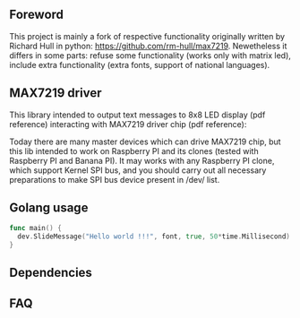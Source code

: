 Foreword
--------
This project is mainly a fork of respective functionality originally written by Richard Hull in python: <https://github.com/rm-hull/max7219>. Newetheless it differs in some parts: refuse some functionality (works only with matrix led), include extra functionality (extra fonts, support of national languages).

MAX7219 driver
--------------
This library intended to output text messages to 8x8 LED display (pdf reference) interacting with MAX7219 driver chip (pdf reference):

Today there are many master devices which can drive MAX7219 chip, but this lib intended to work on Raspberry PI and its clones (tested with Raspberry PI and Banana PI). It may works with any Raspberry PI clone, which support Kernel SPI bus, and you should carry out all necessary preparations to make SPI bus device present in /dev/ list.

Golang usage
------------
```go
func main() {
  dev.SlideMessage("Hello world !!!", font, true, 50*time.Millisecond)
}
```

Dependencies
------------

FAQ
---

